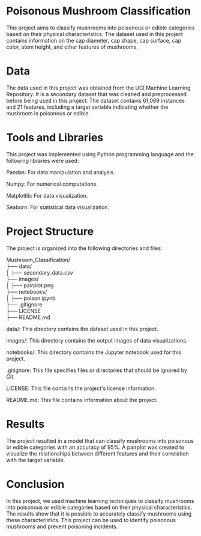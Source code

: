 # Poisonous Mushroom Classification
This project aims to classify mushrooms into poisonous or edible categories based on their physical characteristics. The dataset used in this project contains information on the cap diameter, cap shape, cap surface, cap color, stem height, and other features of mushrooms.

# Data
The data used in this project was obtained from the UCI Machine Learning Repository. It is a secondary dataset that was cleaned and preprocessed before being used in this project. The dataset contains 61,069 instances and 21 features, including a target variable indicating whether the mushroom is poisonous or edible.

# Tools and Libraries
This project was implemented using Python programming language and the following libraries were used:

Pandas: For data manipulation and analysis.  

Numpy: For numerical computations.  

Matplotlib: For data visualization.  

Seaborn: For statistical data visualization.  



# Project Structure
The project is organized into the following directories and files:

Mushroom_Classification/  
├── data/  
│   ├── secondary_data.csv  
├── images/  
│   ├── pairplot.png  
├── notebooks/  
│   ├── poison.ipynb  
├── .gitignore  
├── LICENSE  
├── README.md  

data/: This directory contains the dataset used in this project.  

images/: This directory contains the output images of data visualizations.  

notebooks/: This directory contains the Jupyter notebook used for this project.  

.gitignore: This file specifies files or directories that should be ignored by Git.  

LICENSE: This file contains the project's license information.  

README.md: This file contains information about the project.  



# Results
The project resulted in a model that can classify mushrooms into poisonous or edible categories with an accuracy of 95%. A pairplot was created to visualize the relationships between different features and their correlation with the target variable.



# Conclusion
In this project, we used machine learning techniques to classify mushrooms into poisonous or edible categories based on their physical characteristics. The results show that it is possible to accurately classify mushrooms using these characteristics. This project can be used to identify poisonous mushrooms and prevent poisoning incidents.
